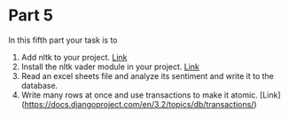 # Part 5

In this fifth part your task is to
1. Add nltk to your project. [Link](https://www.nltk.org/install.html)
2. Install the nltk vader module in your project. [Link](https://towardsdatascience.com/sentimental-analysis-using-vader-a3415fef7664)
3. Read an excel sheets file and analyze its sentiment and write it to the database.
4. Write many rows at once and use transactions to make it atomic. [Link] (https://docs.djangoproject.com/en/3.2/topics/db/transactions/)